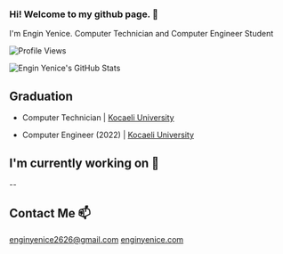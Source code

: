 ### Hi! Welcome to my github page. 👋


I'm Engin Yenice. Computer Technician and Computer Engineer Student

![Profile Views](https://komarev.com/ghpvc/?username=nginY26)

![Engin Yenice's GitHub Stats](https://github-readme-stats.vercel.app/api?username=nginY26&show_icons=true)

## Graduation

- Computer Technician |  [Kocaeli University](http://www.kocaeli.edu.tr/)

- Computer Engineer (2022) |  [Kocaeli University](http://www.kocaeli.edu.tr/)

## I'm currently working on 🔭
--

## Contact Me 📫

[enginyenice2626@gmail.com](mailto:enginyenice2626@gmail.com)
[enginyenice.com](https://enginyenice.com/)



<!--
**nginY26/nginY26** is a ✨ _special_ ✨ repository because its `README.md` (this file) appears on your GitHub profile.

Here are some ideas to get you started:

- 🔭 I’m currently working on ...
- 🌱 I’m currently learning ...
- 👯 I’m looking to collaborate on ...
- 🤔 I’m looking for help with ...
- 💬 Ask me about ...
- 📫 How to reach me: ...
- 😄 Pronouns: ...
- ⚡ Fun fact: ...
-->
